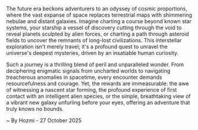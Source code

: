 
The future era beckons adventurers to an odyssey of cosmic proportions, where the vast expanse of space replaces terrestrial maps with shimmering nebulae and distant galaxies. Imagine charting a course beyond known star systems, your starship a vessel of discovery cutting through the void to reveal planets sculpted by alien forces, or charting a path through asteroid fields to uncover the remnants of long-lost civilizations. This interstellar exploration isn't merely travel; it's a profound quest to unravel the universe's deepest mysteries, driven by an insatiable human curiosity.

Such a journey is a thrilling blend of peril and unparalleled wonder. From deciphering enigmatic signals from uncharted worlds to navigating treacherous anomalies in spacetime, every encounter demands resourcefulness and courage. Yet, the rewards are immeasurable: the awe of witnessing a nascent star forming, the profound experience of first contact with an intelligent alien species, or the simple, breathtaking view of a vibrant new galaxy unfurling before your eyes, offering an adventure that truly knows no bounds.

~ By Hozmi - 27 October 2025
